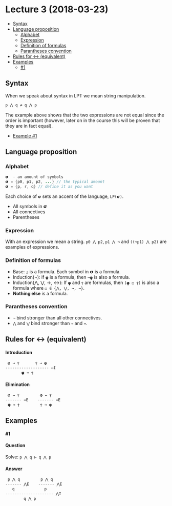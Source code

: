 # Lecture 3 (2018-03-23)
- [Syntax](#syntax)
- [Language proposition](#language-proposition)
  - [Alphabet](#alphabet)
  - [Expression](#expression)
  - [Definition of formulas](#definition-of-formulas)
  - [Parantheses convention](#parantheses-convention)
- [Rules for ↔ (equivalent)](#rule-equivalent)
- [Examples](#examples)
  - [#1](#1)

## Syntax

When we speak about syntax in LPT we mean string manipulation.

```java
p ⋀ q ≠ q ⋀ p
```

The example above shows that the two expressions are not equal since the order is important (however, later on in the course this will be proven that they are in fact equal).

- [Example #1](#1)

## Language proposition

### Alphabet
```java
𝞂  - an amount of symbols
𝞂 = {p0, p1, p2, ...} // the typical amount
𝞂 = {p, r, q} // define it as you want
```
Each choice of ```𝞂``` sets an accent of the language, ```LP(𝞂)```.

- All symbols in 𝞂
- All connectives
- Parentheses

### Expression
With an expression we mean a string.
```p0 ⋀ p2```, ```p1 ⋀ ¬``` and ```((¬p1) ⋀ p2)``` are examples of expressions.

### Definition of formulas
- Base: ```⊥``` is a formula. Each symbol in 𝞂 is a formula.
- Induction(¬): if ```𝞅``` is a formula, then ```¬𝞅``` is also a formula.
- Induction(⋀, ⋁, →, ↔): If ```𝞅``` and ```ⲯ``` are formulas, then ```(𝞅 ◻ ⲯ)``` is also a formula where ```◻ ∈ {⋀, ⋁, →, ↔}```.
- **Nothing else** is a formula.

### Parantheses convention
- ```¬``` bind stronger than all other connectives.
- ```⋀``` and ```⋁``` bind stronger than ```→``` and ```↔```.

<a name="rule-equivalent"></a>
## Rules for ↔ (equivalent)

#### Introduction
```java
 𝞅 → ⲯ       ⲯ → 𝞅
------------------- ↔I
       𝞅 ↔ ⲯ 
```

#### Elimination
```java
 𝞅 ↔ ⲯ         𝞅 ↔ ⲯ
------- ↔E    ------- ↔E
 𝞅 → ⲯ         ⲯ → 𝞅
```

## Examples

#### #1

#### Question
Solve: ```p ⋀ q ⊢ q ⋀ p```

#### Answer
```java
 p ⋀ q         p ⋀ q
------- ⋀E    ------- ⋀E
   q             p
--------------------- ⋀I
        q ⋀ p
```
